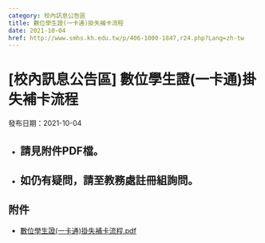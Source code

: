 ```yaml
---
category: 校內訊息公告區
title: 數位學生證(一卡通)掛失補卡流程
date: 2021-10-04
href: http://www.smhs.kh.edu.tw/p/406-1000-1847,r24.php?Lang=zh-tw
---
```


# [校內訊息公告區] 數位學生證(一卡通)掛失補卡流程

發布日期：2021-10-04

<div><div></div><div><ul><li><h2>請見附件PDF檔。</h2><li><h2>如仍有疑問，請至教務處註冊組詢問。</h2></ul></div></div>

## 附件

- [數位學生證(一卡通)掛失補卡流程.pdf](https://www.smhs.kh.edu.tw/var/file/0/1000/attach/4/pta_1534_5284973_04374.pdf)
